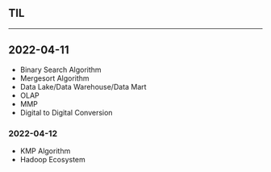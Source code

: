 ## TIL
---

## 2022-04-11
- Binary Search Algorithm
- Mergesort Algorithm
- Data Lake/Data Warehouse/Data Mart
- OLAP
- MMP
- Digital to Digital Conversion

### 2022-04-12
- KMP Algorithm
- Hadoop Ecosystem

